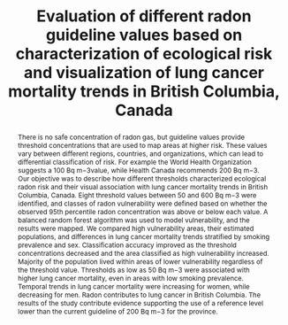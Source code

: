---
title: "Evaluation of different radon guideline values based on characterization of ecological risk and visualization of lung cancer mortality trends in British Columbia, Canada"
authors:
- admin
- Trisalyn Nelson
- Sarah Henderson
author_notes:
  date: "2015-11-19T00:00:00Z"

# Schedule page publish date (NOT publication's date).
publishDate: "2015-11-19T00:00:00Z"

# Publication type.
# Accepts a single type but formatted as a YAML list (for Hugo requirements).
# Enter a publication type from the CSL standard.
publication_types: ["article-journal"]

# Publication name and optional abbreviated publication name30
publication: "*BMC Public Health, 15* (144)"
publication_short: ""

abstract: "There is no safe concentration of radon gas, but guideline values provide threshold concentrations that are used to map areas at higher risk. These values vary between different regions, countries, and organizations, which can lead to differential classification of risk. For example the World Health Organization suggests a 100 Bq m−3value, while Health Canada recommends 200 Bq m−3. Our objective was to describe how different thresholds characterized ecological radon risk and their visual association with lung cancer mortality trends in British Columbia, Canada. Eight threshold values between 50 and 600 Bq m−3 were identified, and classes of radon vulnerability were defined based on whether the observed 95th percentile radon concentration was above or below each value. A balanced random forest algorithm was used to model vulnerability, and the results were mapped. We compared high vulnerability areas, their estimated populations, and differences in lung cancer mortality trends stratified by smoking prevalence and sex. Classification accuracy improved as the threshold concentrations decreased and the area classified as high vulnerability increased. Majority of the population lived within areas of lower vulnerability regardless of the threshold value. Thresholds as low as 50 Bq m−3 were associated with higher lung cancer mortality, even in areas with low smoking prevalence. Temporal trends in lung cancer mortality were increasing for women, while decreasing for men. Radon contributes to lung cancer in British Columbia. The results of the study contribute evidence supporting the use of a reference level lower than the current guideline of 200 Bq m−3 for the province."
# Summary. An optional shortened abstract.
summary: "We examined how different radon concentration thresholds were associated with patterns of regional radon vulnerability, estimated areas and populations at risk, and lung cancer mortality trends in BC. Lowering the threshold from its current guideline value of 200 to 50 Bq m−3 resulted in better classification accuracy, a 2.5-fold increase in the relatively small population at risk, and persistent separation in lung cancer mortality trends between areas of high and low vulnerability."
tags:
- Lung cancer
- Prevention
featured: false

hugoblox:
  ids:
    doi: "10.1186/s12889-015-2438-2"

links:
  - type: pdf
    url: manuscript.pdf

# Featured image
# To use, add an image named `featured.jpg/png` to your page's folder. 
image:
  caption: ''
focal_point: ""
preview_only: false

# Associated Projects (optional).
#   Associate this publication with one or more of your projects.
#   Simply enter your project's folder or file name without extension.
#   E.g. `internal-project` references `content/project/internal-project/index.md`.
#   Otherwise, set `projects: []`.
projects: []

# Slides (optional).
#   Associate this publication with Markdown slides.
#   Simply enter your slide deck's filename without extension.
#   E.g. `slides: "example"` references `content/slides/example/index.md`.
#   Otherwise, set `slides: ""`.
slides: ""
---